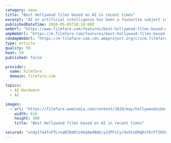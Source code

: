 ```yaml
---
category: news
title: "Best Hollywood films based on AI in recent times"
excerpt: "AI or artificial intelligence has been a favourite subject in the realm of American speculative fiction. Almost all big-name SF writers have written about it and taking a cue from their writings, as well as from Japanese manga,"
publishedDateTime: 2020-05-05T18:34:00Z
webUrl: "https://www.filmfare.com/features/best-hollywood-films-based-on-ai-in-recent-times-40665.html"
ampWebUrl: "https://m.filmfare.com/features/best-hollywood-films-based-on-ai-in-recent-times-40665.amp"
cdnAmpWebUrl: "https://m-filmfare-com.cdn.ampproject.org/c/s/m.filmfare.com/features/best-hollywood-films-based-on-ai-in-recent-times-40665.amp"
type: article
quality: 59
heat: 59
published: false

provider:
  name: Filmfare
  domain: filmfare.com

topics:
  - AI Hardware
  - AI

images:
  - url: "https://filmfare.wwmindia.com/content/2020/may/hollywoodaibest61588695032.jpg"
    width: 616
    height: 308
    title: "Best Hollywood films based on AI in recent times"

secured: "xndyI7a4TuFTL+nqMJDd6tz4Xq9p4BmEcy23PFiCy/4x91sEMqKsT6rFTIN3LWZeittDVNGZ6xCFQ4wCJmQrTDzsPqRRQsGCJF75ghA78p5faHXAB2jUmV2KGQF+tCb+vJGmXb3ubLqOS7PFeSxbypWN2hsqS3hpGVpMZqBWW53E+86ESYhXmga7a4htJpDKzKJ+66XaBPjCm+ODb1jB25qYRk0cIEGOI2vRXsYVVmaxTz0vr7MFQjwBob9tJFYRWVMs5XU2SNpiySLkwPzVpPw+EBBInTgi22iRMzko0qimbUmz8MVMrRg57FtW1lAlJHaUtTZ+hcXlOmBBdWUHy6DIJTR7Enn+vmlfNPiv0NmP2Z8YK3J3kOw68KgGw03KBE5WqMPqjGYRIlPSLxAEOzaHbt0JNss0HSb5goz36r83jfxiMjiUwuE3N6fsMDMpJwZVs2xav62mINuOm/AoU/c6r50gNUKnmgcrjSk4/08=;Ddajmctu5Pk8o31SODjd5A=="
---
```


